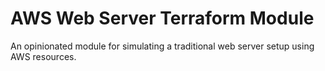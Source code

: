# AWS Web Server Terraform Module

An opinionated module for simulating a traditional web server setup using AWS resources.
